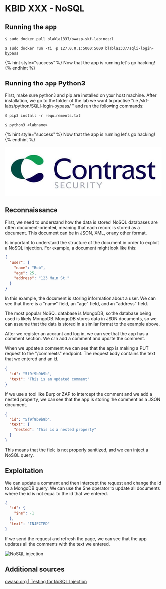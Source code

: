 # KBID XXX - NoSQL

## Running the app

```
$ sudo docker pull blabla1337/owasp-skf-lab:nosql
```

```
$ sudo docker run -ti -p 127.0.0.1:5000:5000 blabla1337/sqli-login-bypass
```

{% hint style="success" %}
Now that the app is running let's go hacking!
{% endhint %}

## Running the app Python3

First, make sure python3 and pip are installed on your host machine. After installation, we go to the folder of the lab we want to practise "i.e /skf-labs/python/SQLI-login-bypass/ " and run the following commands:

```
$ pip3 install -r requirements.txt
```

```
$ python3 <labname>
```

{% hint style="success" %}
Now that the app is running let's go hacking!
{% endhint %}

![Docker image and write-up thanks to Contrast Security](../../.gitbook/assets/contrast-security-logo.jpg)

## Reconnaissance

First, we need to understand how the data is stored. NoSQL databases are often document-oriented, meaning that each record is stored as a document. This document can be in JSON, XML, or any other format.

Is important to understand the structure of the document in order to exploit a NoSQL injection. For example, a document might look like this:

```json
{
  "user": {
    "name": "Bob",
    "age": 25,
    "address": "123 Main St."
  }
}
```

In this example, the document is storing information about a user. We can see that there is a "name" field, an "age" field, and an "address" field.

The most popular NoSQL database is MongoDB, so the database being used is likely MongoDB. MongoDB stores data in JSON documents, so we can assume that the data is stored in a similar format to the example above.

After we register an account and log in, we can see that the app has a comment section. We can add a comment and update the comment.

When we update a comment we can see that the app is making a PUT request to the "/comments" endpoint. The request body contains the text that we entered and an id.

```json
{
  "id": "5f9f9b9b9b",
  "text": "This is an updated comment"
}
```

If we use a tool like Burp or ZAP to intercept the comment and we add a nested property, we can see that the app is storing the comment as a JSON document.

```json
{
  "id": "5f9f9b9b9b",
  "text": {
    "nested": "This is a nested property"
  }
}
```

This means that the field is not properly sanitized, and we can inject a NoSQL query.

## Exploitation

We can update a comment and then intercept the request and change the id to a MongoDB query. We can use the $ne operator to update all documents where the id is not equal to the id that we entered.

```json
{
  "id": {
    "$ne": -1
  },
  "text": "INJECTED"
}
```

If we send the request and refresh the page, we can see that the app updates all the comments with the text we entered.

![NoSQL injection](../../.gitbook/assets/nosql-injection.png)

## Additional sources

[owasp.org | Testing for NoSQL Injection](https://owasp.org/www-project-web-security-testing-guide/stable/4-Web_Application_Security_Testing/07-Input_Validation_Testing/05.6-Testing_for_NoSQL_Injection)

